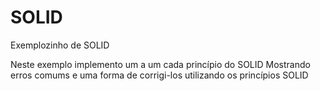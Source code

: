 # SOLID
Exemplozinho de SOLID

Neste exemplo implemento um a um cada princípio do SOLID
Mostrando erros comums e uma forma de corrigi-los utilizando os princípios SOLID
